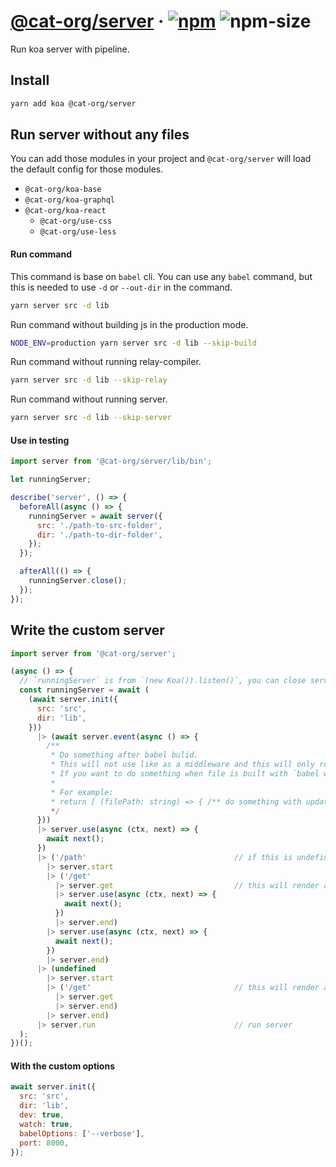 # [@cat-org/server][website] · <!-- badges.start -->[![npm][npm-image]][npm-link] ![npm-size][npm-size-image]

[npm-image]: https://img.shields.io/npm/v/@cat-org/server.svg
[npm-link]: https://www.npmjs.com/package/@cat-org/server
[npm-size-image]: https://img.shields.io/bundlephobia/minzip/@cat-org/server.svg

<!-- badges.end -->

[website]: https://cat-org.github.io/core/server

Run koa server with pipeline.

## Install

```sh
yarn add koa @cat-org/server
```

## Run server without any files

You can add those modules in your project and `@cat-org/server` will load the default config for those modules.

- `@cat-org/koa-base`
- `@cat-org/koa-graphql`
- `@cat-org/koa-react`
  - `@cat-org/use-css`
  - `@cat-org/use-less`

#### Run command

This command is base on `babel` cli. You can use any `babel` command, but this is needed to use `-d` or `--out-dir` in the command.

```sh
yarn server src -d lib
```

Run command without building js in the production mode.

```sh
NODE_ENV=production yarn server src -d lib --skip-build
```

Run command without running relay-compiler.

```sh
yarn server src -d lib --skip-relay
```

Run command without running server.

```sh
yarn server src -d lib --skip-server
```

#### Use in testing

```js
import server from '@cat-org/server/lib/bin';

let runningServer;

describe('server', () => {
  beforeAll(async () => {
    runningServer = await server({
      src: './path-to-src-folder',
      dir: './path-to-dir-folder',
    });
  });

  afterAll(() => {
    runningServer.close();
  });
});
```

## Write the custom server

```js
import server from '@cat-org/server';

(async () => {
  // `runningServer` is from `(new Koa()).listen()`, you can close server or do other things
  const runningServer = await (
    (await server.init({
      src: 'src',
      dir: 'lib',
    }))
      |> (await server.event(async () => {
        /**
         * Do something after babel bulid.
         * This will not use like as a middleware and this will only run at the begin.
         * If you want to do something when file is built with `babel watch`, you can return the update functions array.
         *
         * For example:
         * return [ (filePath: string) => { /** do something with update file path */ } ];
         */
      }))
      |> server.use(async (ctx, next) => {
        await next();
      })
      |> ('/path'                                 // if this is undefined, this will not add prefix to router
        |> server.start
        |> ('/get'
          |> server.get                           // this will render as /path/get with get method (post, put, del, all)
          |> server.use(async (ctx, next) => {
            await next();
          })
          |> server.end)
        |> server.use(async (ctx, next) => {
          await next();
        })
        |> server.end)
      |> (undefined
        |> server.start
        |> ('/get'                                // this will render as /get with get method
          |> server.get
          |> server.end)
        |> server.end)
      |> server.run                               // run server
  );
})();
```

#### With the custom options

```js
await server.init({
  src: 'src',
  dir: 'lib',
  dev: true,
  watch: true,
  babelOptions: ['--verbose'],
  port: 8000,
});
```
